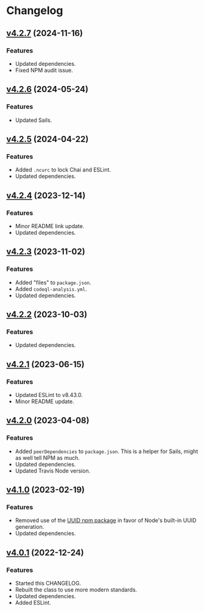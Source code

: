 # Changelog

## [v4.2.7](https://github.com/neonexus/fixted/compare/v4.2.6...v4.2.7) (2024-11-16)
### Features

* Updated dependencies.
* Fixed NPM audit issue.

## [v4.2.6](https://github.com/neonexus/fixted/compare/v4.2.5...v4.2.6) (2024-05-24)
### Features

* Updated Sails.

## [v4.2.5](https://github.com/neonexus/fixted/compare/v4.2.4...v4.2.5) (2024-04-22)
### Features

* Added `.ncurc` to lock Chai and ESLint.
* Updated dependencies.

## [v4.2.4](https://github.com/neonexus/fixted/compare/v4.2.3...v4.2.4) (2023-12-14)
### Features

* Minor README link update.
* Updated dependencies.

## [v4.2.3](https://github.com/neonexus/fixted/compare/v4.2.2...v4.2.3) (2023-11-02)
### Features

* Added "files" to `package.json`.
* Added `codeql-analysis.yml`.
* Updated dependencies.

## [v4.2.2](https://github.com/neonexus/fixted/compare/v4.2.1...v4.2.2) (2023-10-03)
### Features

* Updated dependencies.

## [v4.2.1](https://github.com/neonexus/fixted/compare/v4.2.0...v4.2.1) (2023-06-15)
### Features

* Updated ESLint to v8.43.0.
* Minor README update.

## [v4.2.0](https://github.com/neonexus/fixted/compare/v4.1.0...v4.2.0) (2023-04-08)
### Features

* Added `peerDependencies` to `package.json`. This is a helper for Sails, might as well tell NPM as much.
* Updated dependencies.
* Updated Travis Node version.

## [v4.1.0](https://github.com/neonexus/fixted/compare/v4.0.1...v4.1.0) (2023-02-19)
### Features

* Removed use of the [UUID npm package](https://www.npmjs.com/package/uuid) in favor of Node's built-in UUID generation.
* Updated dependencies.

## [v4.0.1](https://github.com/neonexus/fixted/compare/v3.0.4...v4.0.1) (2022-12-24)
### Features

* Started this CHANGELOG.
* Rebuilt the class to use more modern standards.
* Updated dependencies.
* Added ESLint.
